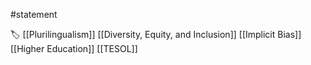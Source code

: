 #statement 

🏷 [[Plurilingualism]] [[Diversity, Equity, and Inclusion]] [[Implicit Bias]] [[Higher Education]] [[TESOL]]